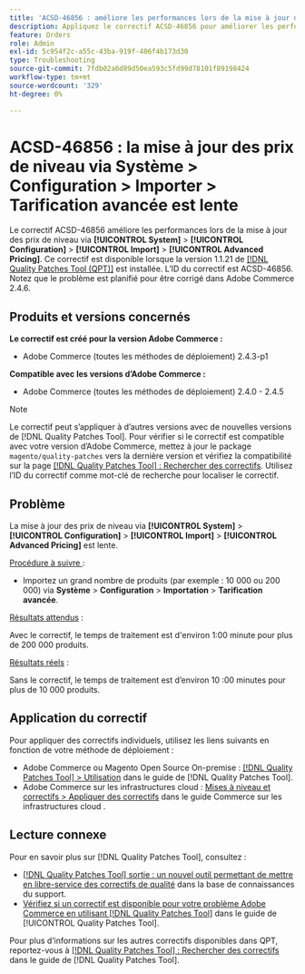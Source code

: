 ```yaml
---
title: 'ACSD-46856 : améliore les performances lors de la mise à jour des prix de niveau'
description: Appliquez le correctif ACSD-46856 pour améliorer les performances lors de la mise à jour des prix de niveau via System &gt; Configuration &gt; Import &gt; Advanced Pricing.
feature: Orders
role: Admin
exl-id: 5c954f2c-a55c-43ba-919f-406f4b173d30
type: Troubleshooting
source-git-commit: 7fdb02a6d89d50ea593c5fd99d78101f89198424
workflow-type: tm+mt
source-wordcount: '329'
ht-degree: 0%

---
```


# ACSD-46856 : la mise à jour des prix de niveau via Système > Configuration > Importer > Tarification avancée est lente

Le correctif ACSD-46856 améliore les performances lors de la mise à jour des prix de niveau via **[!UICONTROL System]** > **[!UICONTROL Configuration]** > **[!UICONTROL Import]** > **[!UICONTROL Advanced Pricing]**. Ce correctif est disponible lorsque la version 1.1.21 de [[!DNL Quality Patches Tool (QPT)]](https://experienceleague.adobe.com/fr/docs/commerce-operations/tools/quality-patches-tool/quality-patches-tool-to-self-serve-quality-patches) est installée. L’ID du correctif est ACSD-46856. Notez que le problème est planifié pour être corrigé dans Adobe Commerce 2.4.6.

## Produits et versions concernés

**Le correctif est créé pour la version Adobe Commerce :**

* Adobe Commerce (toutes les méthodes de déploiement) 2.4.3-p1

**Compatible avec les versions d’Adobe Commerce :**

* Adobe Commerce (toutes les méthodes de déploiement) 2.4.0 - 2.4.5

>[!NOTE]
>
>Le correctif peut s’appliquer à d’autres versions avec de nouvelles versions de [!DNL Quality Patches Tool]. Pour vérifier si le correctif est compatible avec votre version d’Adobe Commerce, mettez à jour le package `magento/quality-patches` vers la dernière version et vérifiez la compatibilité sur la page [[!DNL Quality Patches Tool] : Rechercher des correctifs](https://experienceleague.adobe.com/tools/commerce-quality-patches/index.html?lang=fr). Utilisez l’ID du correctif comme mot-clé de recherche pour localiser le correctif.

## Problème

La mise à jour des prix de niveau via **[!UICONTROL System]** > **[!UICONTROL Configuration]** > **[!UICONTROL Import]** > **[!UICONTROL Advanced Pricing]** est lente.

<u>Procédure à suivre </u> :

* Importez un grand nombre de produits (par exemple : 10 000 ou 200 000) via **Système** > **Configuration** > **Importation** > **Tarification avancée**.

<u>Résultats attendus</u> :

Avec le correctif, le temps de traitement est d&#39;environ 1:00 minute pour plus de 200 000 produits.

<u>Résultats réels</u> :

Sans le correctif, le temps de traitement est d’environ 10 :00 minutes pour plus de 10 000 produits.

## Application du correctif

Pour appliquer des correctifs individuels, utilisez les liens suivants en fonction de votre méthode de déploiement :

* Adobe Commerce ou Magento Open Source On-premise : [[!DNL Quality Patches Tool] > Utilisation](/help/tools/quality-patches-tool/usage.md) dans le guide de [!DNL Quality Patches Tool].
* Adobe Commerce sur les infrastructures cloud : [Mises à niveau et correctifs > Appliquer des correctifs](https://experienceleague.adobe.com/docs/commerce-cloud-service/user-guide/develop/upgrade/apply-patches.html?lang=fr) dans le guide Commerce sur les infrastructures cloud .

## Lecture connexe

Pour en savoir plus sur [!DNL Quality Patches Tool], consultez :

* [[!DNL Quality Patches Tool] sortie : un nouvel outil permettant de mettre en libre-service des correctifs de qualité](https://experienceleague.adobe.com/fr/docs/commerce-operations/tools/quality-patches-tool/quality-patches-tool-to-self-serve-quality-patches) dans la base de connaissances du support.
* [Vérifiez si un correctif est disponible pour votre problème Adobe Commerce en utilisant [!DNL Quality Patches Tool]](/help/tools/quality-patches-tool/patches-available-in-qpt/check-patch-for-magento-issue-with-magento-quality-patches.md) dans le guide de [!UICONTROL Quality Patches Tool].


Pour plus d’informations sur les autres correctifs disponibles dans QPT, reportez-vous à [[!DNL Quality Patches Tool] : Rechercher des correctifs](https://experienceleague.adobe.com/tools/commerce-quality-patches/index.html?lang=fr) dans le guide de [!DNL Quality Patches Tool].
